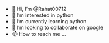 - 👋 Hi, I’m @Rahat00712
- 👀 I’m interested in python
- 🌱 I’m currently learning python
- 💞️ I’m looking to collaborate on google
- 📫 How to reach me ...

<!---
Rahat00712/Rahat00712 is a ✨ special ✨ repository because its `README.md` (this file) appears on your GitHub profile.
You can click the Preview link to take a look at your changes.
--->
